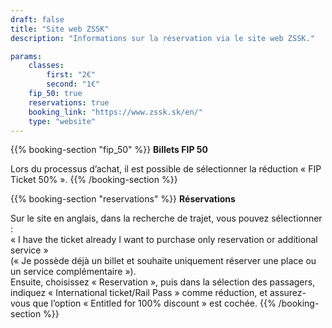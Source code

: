 ```yaml
---
draft: false
title: "Site web ZSSK"
description: "Informations sur la réservation via le site web ZSSK."

params:
    classes:
        first: "2€"
        second: "1€"
    fip_50: true
    reservations: true
    booking_link: "https://www.zssk.sk/en/"
    type: "website"
---
```


{{% booking-section "fip_50" %}}
**Billets FIP 50**

Lors du processus d’achat, il est possible de sélectionner la réduction « FIP Ticket 50% ».
{{% /booking-section %}}

{{% booking-section "reservations" %}}
**Réservations**

Sur le site en anglais, dans la recherche de trajet, vous pouvez sélectionner : \
« I have the ticket already I want to purchase only reservation or additional service » \
(« Je possède déjà un billet et souhaite uniquement réserver une place ou un service complémentaire »). \
Ensuite, choisissez « Reservation », puis dans la sélection des passagers, indiquez « International ticket/Rail Pass » comme réduction, et assurez-vous que l’option « Entitled for 100% discount » est cochée.
{{% /booking-section %}}
